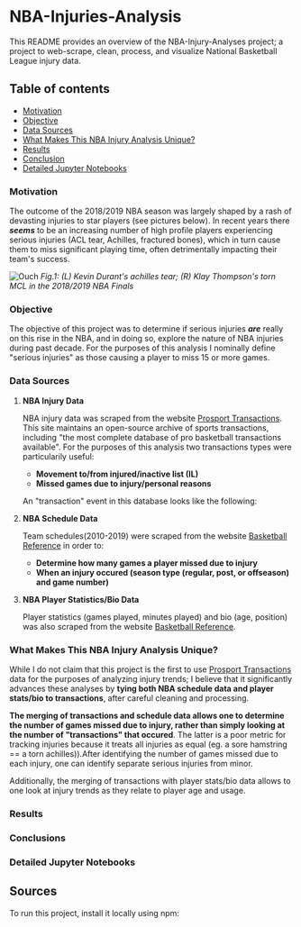 # NBA-Injuries-Analysis
This README provides an overview of the NBA-Injury-Analyses project; a project to web-scrape, clean, process, and visualize National Basketball League injury data.  

## Table of contents
* [Motivation](#motivation)
* [Objective](#objective)
* [Data Sources](#data-sources)
* [What Makes This NBA Injury Analysis Unique?](#what-makes-this-nba-injury-analysis-unique?)
* [Results](#results)
* [Conclusion](#conclusion)
* [Detailed Jupyter Notebooks](#detailed_jupyter_notebooks)
### Motivation	
The outcome of the 2018/2019 NBA season was largely shaped by a rash of devasting injuries to star players (see pictures below). In recent years there **_seems_** to be an increasing number of high profile players experiencing serious injuries (ACL tear, Achilles, fractured bones), which in turn cause them to miss significant playing time, often detrimentally impacting their team's success.

![Ouch](https://github.com/elap733/NBA-Injuries-Analysis/blob/master/references/02_images/injury.png)
*Fig.1: (L) Kevin Durant's achilles tear; (R) Klay Thompson's torn MCL in the 2018/2019 NBA Finals*

### Objective
The objective of this project was to determine if serious injuries **_are_** really on this rise in the NBA, and in doing so, explore the nature of NBA injuries during past decade. For the purposes of this analysis I nominally define "serious injuries" as those causing a player to miss 15 or more games.

### Data Sources
1. **NBA Injury Data**

   NBA injury data was scraped from the website [Prosport Transactions](http://prosportstransactions.com/). This site maintains an open-source archive of sports transactions, including "the most complete database of pro basketball transactions available". For the purposes of this analysis two transactions types were particularily useful: 
   * **Movement to/from injured/inactive list (IL)**
   * **Missed games due to injury/personal reasons**
   
   An "transaction" event in this database looks like the following:
  
  
2. **NBA Schedule Data**

   Team schedules(2010-2019) were scraped from the website [Basketball Reference](http://basketballreference.com/) in order to:
   * **Determine how many games a player missed due to injury**
   * **When an injury occured (season type (regular, post, or offseason) and game number)**
   
3. **NBA Player Statistics/Bio Data**

   Player statistics (games played, minutes played) and bio (age, position) was also scraped from the website [Basketball Reference](http://basketballreference.com/).


### What Makes This NBA Injury Analysis Unique?

While I do not claim that this project is the first to use [Prosport Transactions](http://prosportstransactions.com/) data for the purposes of analyzing injury trends; I believe that it significantly advances these analyses by **tying both NBA schedule data and player stats/bio to transactions**, after careful cleaning and processing. 

**The merging of transactions and schedule data allows one to determine the number of games missed due to injury, rather than simply looking at the number of "transactions" that occured**. The latter is a poor metric for tracking injuries because it treats all injuries as equal (eg. a sore hamstring == a torn achilles)).After identifying the number of games missed due to each injury, one can identify separate serious injuries from minor.

Additionally, the merging of transactions with player stats/bio data allows to one look at injury trends as they relate to player age and usage.

### Results 

### Conclusions 

### Detailed Jupyter Notebooks




## Sources
To run this project, install it locally using npm:
